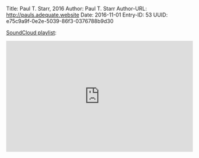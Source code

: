 Title: Paul T. Starr, 2016
Author: Paul T. Starr
Author-URL: http://pauls.adequate.website
Date: 2016-11-01
Entry-ID: 53
UUID: e75c9a9f-0e2e-5039-86f3-0376788b9d30

[SoundCloud playlist](https://soundcloud.com/ptstarr/sets/pauls-novembeats):

<iframe width="100%" height="300" scrolling="no" frameborder="no" allow="autoplay" src="https://w.soundcloud.com/player/?url=https%3A//api.soundcloud.com/playlists/273566878&color=%23ff5500&auto_play=false&hide_related=false&show_comments=true&show_user=true&show_reposts=false&show_teaser=true&visual=true"></iframe>